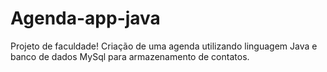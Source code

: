 # Agenda-app-java
Projeto de faculdade! Criação de uma agenda utilizando linguagem Java e banco de dados MySql para armazenamento de contatos.
